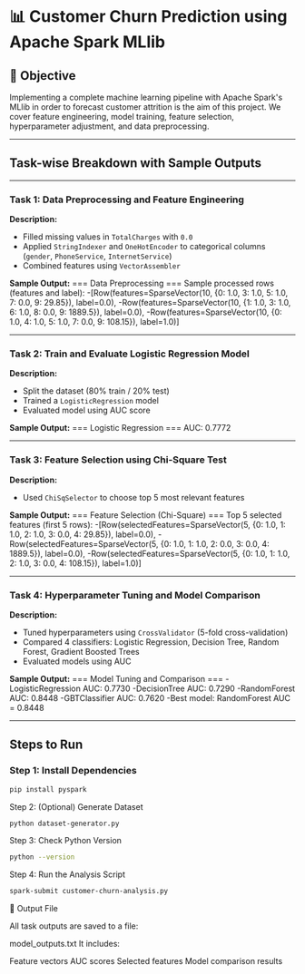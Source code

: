 # 📊 Customer Churn Prediction using Apache Spark MLlib

## 📌 Objective

Implementing a complete machine learning pipeline with Apache Spark's MLlib in order to forecast customer attrition is the aim of this project. We cover feature engineering, model training, feature selection, hyperparameter adjustment, and data preprocessing.

---

## Task-wise Breakdown with Sample Outputs

---

### Task 1: Data Preprocessing and Feature Engineering

**Description:**
- Filled missing values in `TotalCharges` with `0.0`
- Applied `StringIndexer` and `OneHotEncoder` to categorical columns (`gender`, `PhoneService`, `InternetService`)
- Combined features using `VectorAssembler`

**Sample Output:**
=== Data Preprocessing === Sample processed rows (features and label): 
-[Row(features=SparseVector(10, {0: 1.0, 3: 1.0, 5: 1.0, 7: 0.0, 9: 29.85}), label=0.0), 
-Row(features=SparseVector(10, {1: 1.0, 3: 1.0, 6: 1.0, 8: 0.0, 9: 1889.5}), label=0.0), 
-Row(features=SparseVector(10, {0: 1.0, 4: 1.0, 5: 1.0, 7: 0.0, 9: 108.15}), label=1.0)]


---

### Task 2: Train and Evaluate Logistic Regression Model

**Description:**
- Split the dataset (80% train / 20% test)
- Trained a `LogisticRegression` model
- Evaluated model using AUC score

**Sample Output:**
=== Logistic Regression === AUC: 0.7772


---

### Task 3: Feature Selection using Chi-Square Test

**Description:**
- Used `ChiSqSelector` to choose top 5 most relevant features

**Sample Output:**
=== Feature Selection (Chi-Square) === Top 5 selected features (first 5 rows): 
-[Row(selectedFeatures=SparseVector(5, {0: 1.0, 1: 1.0, 2: 1.0, 3: 0.0, 4: 29.85}), label=0.0), 
-Row(selectedFeatures=SparseVector(5, {0: 1.0, 1: 1.0, 2: 0.0, 3: 0.0, 4: 1889.5}), label=0.0), 
-Row(selectedFeatures=SparseVector(5, {0: 1.0, 1: 1.0, 2: 1.0, 3: 0.0, 4: 108.15}), label=1.0)]


---

### Task 4: Hyperparameter Tuning and Model Comparison

**Description:**
- Tuned hyperparameters using `CrossValidator` (5-fold cross-validation)
- Compared 4 classifiers: Logistic Regression, Decision Tree, Random Forest, Gradient Boosted Trees
- Evaluated models using AUC

**Sample Output:**
=== Model Tuning and Comparison === 
-LogisticRegression AUC: 0.7730 
-DecisionTree AUC: 0.7290 
-RandomForest AUC: 0.8448 
-GBTClassifier AUC: 0.7620 
-Best model: RandomForest AUC = 0.8448


---

## Steps to Run

### Step 1: Install Dependencies
```bash
pip install pyspark
```
Step 2: (Optional) Generate Dataset
```bash
python dataset-generator.py
```
Step 3: Check Python Version
```bash
python --version
```
Step 4: Run the Analysis Script
```bash
spark-submit customer-churn-analysis.py
```
📂 Output File

All task outputs are saved to a file:

model_outputs.txt
It includes:

Feature vectors
AUC scores
Selected features
Model comparison results
